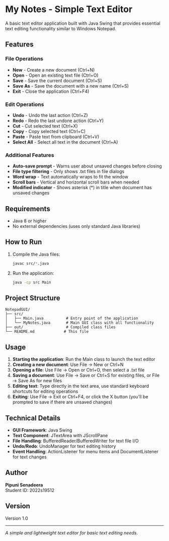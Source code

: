 # My Notes - Simple Text Editor

A basic text editor application built with Java Swing that provides essential text editing functionality similar to Windows Notepad.

## Features

### File Operations
- **New** - Create a new document (Ctrl+N)
- **Open** - Open an existing text file (Ctrl+O)
- **Save** - Save the current document (Ctrl+S)
- **Save As** - Save the document with a new name (Ctrl+S)
- **Exit** - Close the application (Ctrl+F4)

### Edit Operations
- **Undo** - Undo the last action (Ctrl+Z)
- **Redo** - Redo the last undone action (Ctrl+Y)
- **Cut** - Cut selected text (Ctrl+X)
- **Copy** - Copy selected text (Ctrl+C)
- **Paste** - Paste text from clipboard (Ctrl+V)
- **Select All** - Select all text in the document (Ctrl+A)

### Additional Features
- **Auto-save prompt** - Warns user about unsaved changes before closing
- **File type filtering** - Only shows .txt files in file dialogs
- **Word wrap** - Text automatically wraps to fit the window
- **Scroll bars** - Vertical and horizontal scroll bars when needed
- **Modified indicator** - Shows asterisk (*) in title when document has unsaved changes

## Requirements

- Java 8 or higher
- No external dependencies (uses only standard Java libraries)

## How to Run

1. Compile the Java files:
   ```bash
   javac src/*.java
   ```

2. Run the application:
   ```bash
   java -cp src Main
   ```

## Project Structure

```
NotepadGUI/
├── src/
│   ├── Main.java          # Entry point of the application
│   └── MyNotes.java       # Main GUI class with all functionality
├── out/                   # Compiled class files
└── README.md             # This file
```

## Usage

1. **Starting the application**: Run the Main class to launch the text editor
2. **Creating a new document**: Use File → New or Ctrl+N
3. **Opening a file**: Use File → Open or Ctrl+O, then select a .txt file
4. **Saving a document**: Use File → Save or Ctrl+S for existing files, or File → Save As for new files
5. **Editing text**: Type directly in the text area, use standard keyboard shortcuts for editing operations
6. **Exiting**: Use File → Exit or Ctrl+F4, or click the X button (you'll be prompted to save if there are unsaved changes)

## Technical Details

- **GUI Framework**: Java Swing
- **Text Component**: JTextArea with JScrollPane
- **File Handling**: BufferedReader/BufferedWriter for text file I/O
- **Undo/Redo**: UndoManager for text editing history
- **Event Handling**: ActionListener for menu items and DocumentListener for text changes

## Author

**Pipuni Senadeera**  
Student ID: 2022s19512

## Version

Version 1.0

---

*A simple and lightweight text editor for basic text editing needs.*
